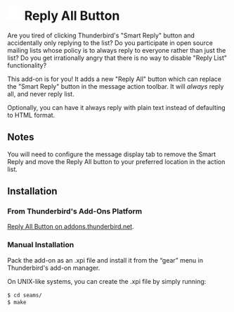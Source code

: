  ![Addon icon](icons/reply-all.svg) Reply All Button
====================================================

Are you tired of clicking Thunderbird's "Smart Reply" button and
accidentally only replying to the list? Do you participate in open source
mailing lists whose policy is to always reply to everyone rather than just
the list? Do you get irrationally angry that there is no way to disable
"Reply List" functionality?

This add-on is for you! It adds a new "Reply All" button which can replace
the "Smart Reply" button in the message action toolbar. It will *always*
reply all, and never reply list.

Optionally, you can have it always reply with plain text instead of
defaulting to HTML format.

## Notes

You will need to configure the message display tab to remove the Smart Reply
and move the Reply All button to your preferred location in the action list.

## Installation

### From Thunderbird's Add-Ons Platform

[Reply All Button on addons.thunderbird.net](https://addons.thunderbird.net/thunderbird/addon/reply-all-button).

### Manual Installation

Pack the add-on as an .xpi file and install it from the “gear” menu in
Thunderbird's add-on manager.

On UNIX-like systems, you can create the .xpi file by simply running:

    $ cd seams/
    $ make
